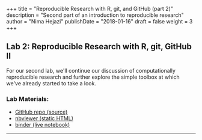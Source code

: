 +++
title = "Reproducible Research with R, git, and GitHub (part 2)"
description = "Second part of an introduction to reproducible research"
author = "Nima Hejazi"
publishDate = "2018-01-16"
draft = false
weight = 3
+++

## Lab 2: Reproducible Research with R, git, GitHub II

For our second lab, we'll continue our discussion of computationally
reproducible research and further explore the simple toolbox at which we've
already started to take a look.

### Lab Materials:

* [GitHub repo (source)](https://github.com/tlbbd-spring2018/lab_01)
* [nbviewer (static HTML)](http://nbviewer.jupyter.org/github/tlbbd-spring2018/lab_01/blob/master/lab_01-and-02.ipynb)
* [binder (live
   notebook)](https://mybinder.org/v2/gh/tlbbd-spring2018/lab_01/master)

---
